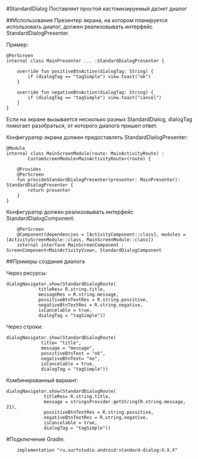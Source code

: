 #StandardDialog
Поставляет простой кастомизируемый да/нет диалог

##Использование
Презентер экрана, на котором планируется использовать диалог, должен реализовывать интерфейс
StandardDialogPresenter.

Пример: 

    @PerScreen
    internal class MainPresenter ... :StandardDialogPresenter {

        override fun positiveBtnAction(dialogTag: String) {
            if (dialogTag == "tagSimple") view.toast("ok")
        }

        override fun negativeBtnAction(dialogTag: String) {
            if (dialogTag == "tagSimple") view.toast("cancel")
        }
    }

Если на экране вызывается несколько разных StandardDialog, dialogTag помогает разобраться, от которого диалога пришел ответ.

Конфигуратор экрана должен предоставлять StandardDialogPresenter:

    @Module
    internal class MainScreenModule(route: MainActivityRoute) :
            CustomScreenModule<MainActivityRoute>(route) {

        @Provides
        @PerScreen
        fun provideStandardDialogPresenter(presenter: MainPresenter): StandardDialogPresenter {
            return presenter
        }
    }
    
Конфигуратор должен реализовывать интерфейс StandardDialogComponent:
    
        @PerScreen
        @Component(dependencies = [ActivityComponent::class], modules = [ActivityScreenModule::class, MainScreenModule::class])
        internal interface MainScreenComponent : ScreenComponent<MainActivityView>, StandardDialogComponent

##Примеры создания диалога

Через ресурсы:

    dialogNavigator.show(StandardDialogRoute(
                titleRes= R.string.title,
                messageRes = R.string.message,
                possitiveBtnTextRes = R.string.possitive,
                negativeBtnTextRes = R.string.negative,
                isCancelable = true,
                dialogTag = "tagSimple"))
                
Через строки:
 
    dialogNavigator.show(StandardDialogRoute(
                 title= "title",
                 message = "message",
                 possitiveBtnText = "ok",
                 negativeBtnText= "no",
                 isCancelable = true,
                 dialogTag = "tagSimple"))
                 
 Комбинированный вариант:
  
    dialogNavigator.show(StandardDialogRoute(
                  titleRes= R.string.title,
                  message = stringsProvider.getString(R.string.message, 21),
                  possitiveBtnTextRes = R.string.possitive,
                  negativeBtnTextRes = R.string.negative,
                  isCancelable = true,
                  dialogTag = "tagSimple"))
                  

#Подключение
Gradle:
```
    implementation "ru.surfstudio.android:standard-dialog:X.X.X"
```